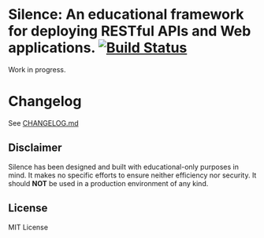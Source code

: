 # Silence: An educational framework for deploying RESTful APIs and Web applications. [![Build Status](https://travis-ci.org/agu-borrego/Silence.svg?branch=master)](https://travis-ci.org/agu-borrego/Silence) 

Work in progress.

# Changelog
See [CHANGELOG.md](https://github.com/agu-borrego/Silence/blob/master/CHANGELOG.md)

## Disclaimer
Silence has been designed and built with educational-only purposes in mind. It makes no specific efforts to ensure neither efficiency nor security. It should **NOT** be used in a production environment of any kind.

## License
MIT License
